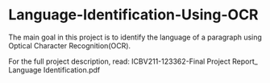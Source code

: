 # Language-Identification-Using-OCR
The main goal in this project is to identify the language of a paragraph using Optical Character Recognition(OCR).

For the full project description, read: ICBV211-123362-Final Project Report_ Language Identification.pdf
